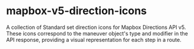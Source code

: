 # mapbox-v5-direction-icons
A collection of Standard set direction icons for Mapbox Directions API v5. These icons correspond to the maneuver object's type and modifier in the API response, providing a visual representation for each step in a route.
